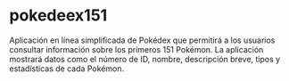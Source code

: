 # pokedeex151
Aplicación en línea simplificada de Pokédex que permitirá a los usuarios consultar información sobre los primeros 151 Pokémon. La aplicación mostrará datos como el número de ID, nombre, descripción breve, tipos y estadísticas de cada Pokémon.
